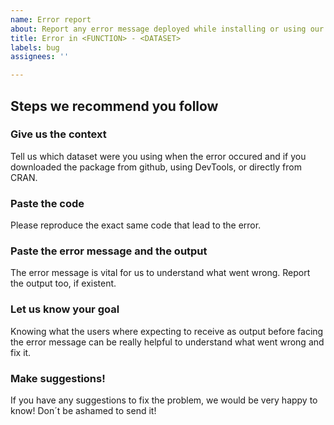 ```yaml
---
name: Error report
about: Report any error message deployed while installing or using our package
title: Error in <FUNCTION> - <DATASET>
labels: bug
assignees: ''

---
```


## Steps we recommend you follow

### Give us the context

Tell us which dataset were you using when the error occured and if you downloaded the package from github, using DevTools, or  directly from CRAN. 

### Paste the code

Please reproduce the exact same code that lead to the error. 

### Paste the error message and the output

The error message is vital for us to understand what went wrong. Report the output too, if existent.

### Let us know your goal

Knowing what the users where expecting to receive as output before facing the error message can be really helpful to understand what went wrong and fix it.

### Make suggestions!

If you have any suggestions to fix the problem, we would be very happy to know! Don´t be ashamed to send it!
